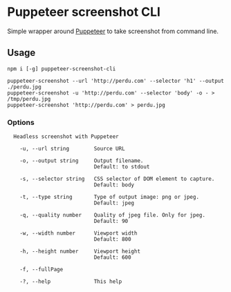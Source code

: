 # Puppeteer screenshot CLI

Simple wrapper around [Puppeteer](https://github.com/GoogleChrome/puppeteer) to take screenshot from command line.

## Usage

```shell
npm i [-g] puppeteer-screenshot-cli

puppeteer-screenshot --url 'http://perdu.com' --selector 'h1' --output ./perdu.jpg
puppeteer-screenshot -u 'http://perdu.com' --selector 'body' -o - > /tmp/perdu.jpg
puppeteer-screenshot 'http://perdu.com' > perdu.jpg

```

### Options

```
  Headless screenshot with Puppeteer

    -u, --url string        Source URL

    -o, --output string     Output filename.
                            Default: to stdout

    -s, --selector string   CSS selector of DOM element to capture.
                            Default: body

    -t, --type string       Type of output image: png or jpeg.
                            Default: jpeg

    -q, --quality number    Quality of jpeg file. Only for jpeg.
                            Default: 90

    -w, --width number      Viewport width
                            Default: 800

    -h, --height number     Viewport height
                            Default: 600

    -f, --fullPage

    -?, --help              This help
```